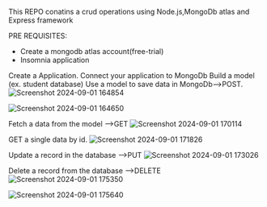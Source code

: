 This REPO conatins a crud operations using Node.js,MongoDb atlas and Express framework

PRE REQUISITES:
  * Create a mongodb atlas account(free-trial)
  * Insomnia application

Create a Application.
Connect your application to MongoDb
Build a model (ex. student database)
Use a model to save data in MongoDb-->POST.
![Screenshot 2024-09-01 164854](https://github.com/user-attachments/assets/2233cf27-cf94-462b-b2a6-b240ad21da56)

![Screenshot 2024-09-01 164650](https://github.com/user-attachments/assets/0baf4a9d-8631-4a8f-873d-b32da1439691)

Fetch a data from the model -->GET
![Screenshot 2024-09-01 170114](https://github.com/user-attachments/assets/c286b63c-2bea-4e04-ab4c-f9d5e92afb73)

GET a single data by id.
![Screenshot 2024-09-01 171826](https://github.com/user-attachments/assets/5e2d356e-d8a0-45da-b023-5a3b24e7ce62)


Update a record in the database -->PUT
![Screenshot 2024-09-01 173026](https://github.com/user-attachments/assets/9066baf9-ff5d-4d00-88e3-c0c8f0896b74)

Delete a record from the database -->DELETE
![Screenshot 2024-09-01 175350](https://github.com/user-attachments/assets/e6daf40a-00df-4584-b81b-e21abe3a0fc9)

![Screenshot 2024-09-01 175640](https://github.com/user-attachments/assets/0cf63c22-965f-439a-a32b-e876cd1eab99)
